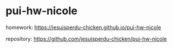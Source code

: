 # pui-hw-nicole
homework: https://jesuisperdu-chicken.github.io/pui-hw-nicole

repository: https://github.com/jesuisperdu-chicken/pui-hw-nicole
